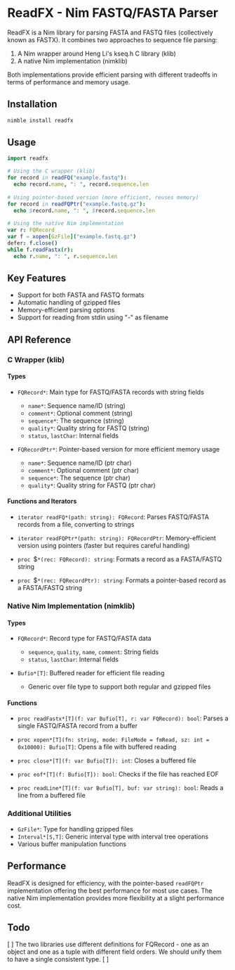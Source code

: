 # ReadFX - Nim FASTQ/FASTA Parser

ReadFX is a Nim library for parsing FASTA and FASTQ files (collectively known as FASTX). It combines two approaches to sequence file parsing:

1. A Nim wrapper around Heng Li's kseq.h C library (klib)
2. A native Nim implementation (nimklib)

Both implementations provide efficient parsing with different tradeoffs in terms of performance and memory usage.

## Installation

```bash
nimble install readfx
```

## Usage

```nim
import readfx

# Using the C wrapper (klib)
for record in readFQ("example.fastq"):
  echo record.name, ": ", record.sequence.len
  
# Using pointer-based version (more efficient, reuses memory)
for record in readFQPtr("example.fastq.gz"):
  echo $record.name, ": ", $record.sequence.len
  
# Using the native Nim implementation
var r: FQRecord
var f = xopen[GzFile]("example.fastq.gz")
defer: f.close()
while f.readFastx(r):
  echo r.name, ": ", r.sequence.len
```

## Key Features

- Support for both FASTA and FASTQ formats
- Automatic handling of gzipped files
- Memory-efficient parsing options
- Support for reading from stdin using "-" as filename

## API Reference

### C Wrapper (klib)

#### Types

- `FQRecord*`: Main type for FASTQ/FASTA records with string fields
  - `name*`: Sequence name/ID (string)
  - `comment*`: Optional comment (string)
  - `sequence*`: The sequence (string)
  - `quality*`: Quality string for FASTQ (string)
  - `status`, `lastChar`: Internal fields

- `FQRecordPtr*`: Pointer-based version for more efficient memory usage
  - `name*`: Sequence name/ID (ptr char)
  - `comment*`: Optional comment (ptr char)
  - `sequence*`: The sequence (ptr char)
  - `quality*`: Quality string for FASTQ (ptr char)

#### Functions and Iterators

- `iterator readFQ*(path: string): FQRecord`: 
  Parses FASTQ/FASTA records from a file, converting to strings

- `iterator readFQPtr*(path: string): FQRecordPtr`: 
  Memory-efficient version using pointers (faster but requires careful handling)

- `proc `$`*(rec: FQRecord): string`: 
  Formats a record as a FASTA/FASTQ string

- `proc `$`*(rec: FQRecordPtr): string`: 
  Formats a pointer-based record as a FASTA/FASTQ string

### Native Nim Implementation (nimklib)

#### Types

- `FQRecord*`: Record type for FASTQ/FASTA data
  - `sequence`, `quality`, `name`, `comment`: String fields
  - `status`, `lastChar`: Internal fields

- `Bufio*[T]`: Buffered reader for efficient file reading
  - Generic over file type to support both regular and gzipped files

#### Functions

- `proc readFastx*[T](f: var Bufio[T], r: var FQRecord): bool`: 
  Parses a single FASTQ/FASTA record from a buffer

- `proc xopen*[T](fn: string, mode: FileMode = fmRead, sz: int = 0x10000): Bufio[T]`: 
  Opens a file with buffered reading

- `proc close*[T](f: var Bufio[T]): int`: 
  Closes a buffered file

- `proc eof*[T](f: Bufio[T]): bool`: 
  Checks if the file has reached EOF

- `proc readLine*[T](f: var Bufio[T], buf: var string): bool`: 
  Reads a line from a buffered file

### Additional Utilities

- `GzFile*`: Type for handling gzipped files
- `Interval*[S,T]`: Generic interval type with interval tree operations
- Various buffer manipulation functions

## Performance

ReadFX is designed for efficiency, with the pointer-based `readFQPtr` implementation offering the best performance for most use cases. The native Nim implementation provides more flexibility at a slight performance cost.

## Todo

[ ]  The two libraries use different definitions for FQRecord - one as an object and one as a tuple with different field orders. We
  should unify them to have a single consistent type.
[ ] 
